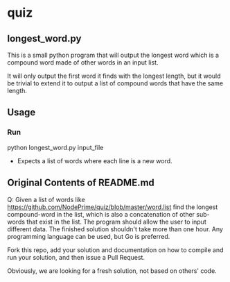# quiz

## longest_word.py

This is a small python program that will output the longest word which is a compound word made of other words in an input list.

It will only output the first word it finds with the longest length, but it would be trivial to extend it to output a list of compound words that have the same length.

## Usage

### Run
python longest_word.py input_file

* Expects a list of words where each line is a new word.


## Original Contents of README.md

Q: Given a list of words like https://github.com/NodePrime/quiz/blob/master/word.list find the longest compound-word in the list, which is also a concatenation of other sub-words that exist in the list. The program should allow the user to input different data. The finished solution shouldn't take more than one hour. Any programming language can be used, but Go is preferred.


Fork this repo, add your solution and documentation on how to compile and run your solution, and then issue a Pull Request. 

Obviously, we are looking for a fresh solution, not based on others' code.


